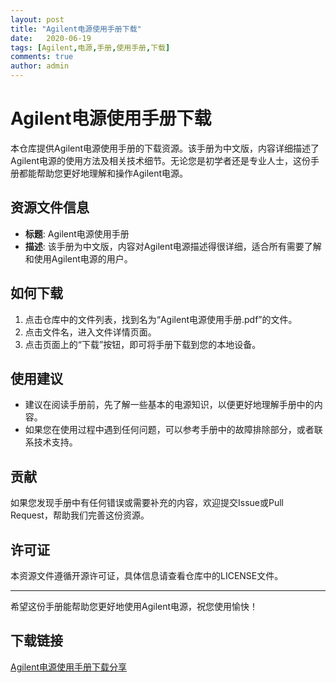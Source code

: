 ```yaml
---
layout: post
title: "Agilent电源使用手册下载"
date:   2020-06-19
tags: [Agilent,电源,手册,使用手册,下载]
comments: true
author: admin
---
```

# Agilent电源使用手册下载

本仓库提供Agilent电源使用手册的下载资源。该手册为中文版，内容详细描述了Agilent电源的使用方法及相关技术细节。无论您是初学者还是专业人士，这份手册都能帮助您更好地理解和操作Agilent电源。

## 资源文件信息

- **标题**: Agilent电源使用手册
- **描述**: 该手册为中文版，内容对Agilent电源描述得很详细，适合所有需要了解和使用Agilent电源的用户。

## 如何下载

1. 点击仓库中的文件列表，找到名为“Agilent电源使用手册.pdf”的文件。
2. 点击文件名，进入文件详情页面。
3. 点击页面上的“下载”按钮，即可将手册下载到您的本地设备。

## 使用建议

- 建议在阅读手册前，先了解一些基本的电源知识，以便更好地理解手册中的内容。
- 如果您在使用过程中遇到任何问题，可以参考手册中的故障排除部分，或者联系技术支持。

## 贡献

如果您发现手册中有任何错误或需要补充的内容，欢迎提交Issue或Pull Request，帮助我们完善这份资源。

## 许可证

本资源文件遵循开源许可证，具体信息请查看仓库中的LICENSE文件。

---

希望这份手册能帮助您更好地使用Agilent电源，祝您使用愉快！

## 下载链接

[Agilent电源使用手册下载分享](https://pan.quark.cn/s/698111b76775)